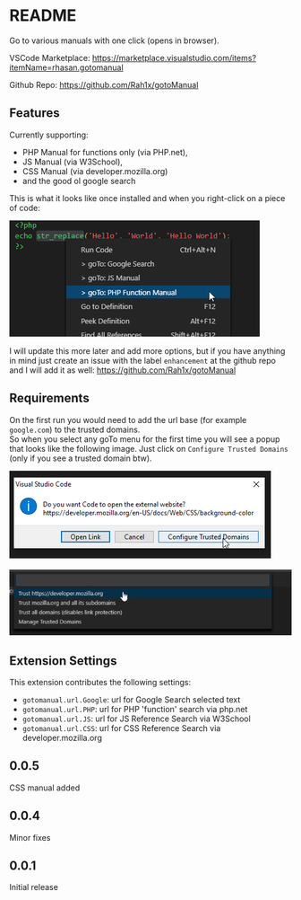 # README

Go to various manuals with one click (opens in browser).

VSCode Marketplace:
https://marketplace.visualstudio.com/items?itemName=rhasan.gotomanual

Github Repo:
https://github.com/Rah1x/gotoManual

## Features

Currently supporting:

* PHP Manual for functions only (via PHP.net),
* JS Manual (via W3School),
* CSS Manual (via developer.mozilla.org)
* and the good ol google search

This is what it looks like once installed and when you right-click on a piece of code:

![Output](resources/output.png)

I will update this more later and add more options, but if you have anything in mind just create an issue with the label `enhancement` at the github repo and I will add it as well:
https://github.com/Rah1x/gotoManual

## Requirements

On the first run you would need to add the url base (for example `google.com`) to the trusted domains.\
So when you select any goTo menu for the first time you will see a popup that looks like the following image. Just click on `Configure Trusted Domains` (only if you see a trusted domain btw).

![Add To Trusted Step 1](resources/add_to_trusted_1.png)
\
\
![Add To Trusted Step 2](resources/add_to_trusted_2.png)

## Extension Settings

This extension contributes the following settings:

* `gotomanual.url.Google`: url for Google Search selected text
* `gotomanual.url.PHP`: url for PHP 'function' search via php.net
* `gotomanual.url.JS`: url for JS Reference Search via W3School
* `gotomanual.url.CSS`: url for CSS Reference Search via developer.mozilla.org

## 0.0.5

CSS manual added

## 0.0.4

Minor fixes

## 0.0.1

Initial release
